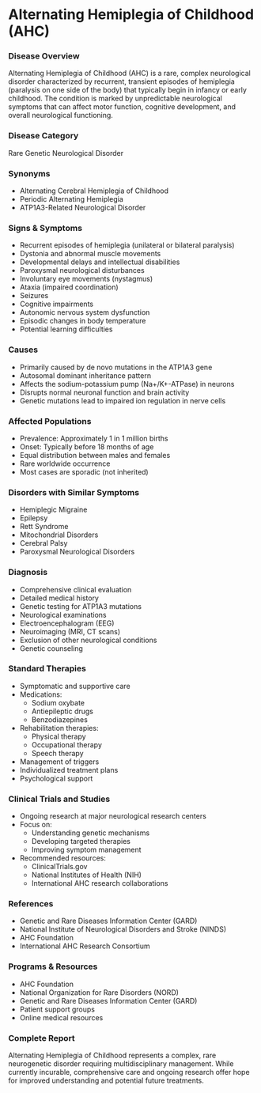 # Alternating Hemiplegia of Childhood (AHC)

### Disease Overview
Alternating Hemiplegia of Childhood (AHC) is a rare, complex neurological disorder characterized by recurrent, transient episodes of hemiplegia (paralysis on one side of the body) that typically begin in infancy or early childhood. The condition is marked by unpredictable neurological symptoms that can affect motor function, cognitive development, and overall neurological functioning.

### Disease Category
Rare Genetic Neurological Disorder

### Synonyms
- Alternating Cerebral Hemiplegia of Childhood
- Periodic Alternating Hemiplegia
- ATP1A3-Related Neurological Disorder

### Signs & Symptoms
- Recurrent episodes of hemiplegia (unilateral or bilateral paralysis)
- Dystonia and abnormal muscle movements
- Developmental delays and intellectual disabilities
- Paroxysmal neurological disturbances
- Involuntary eye movements (nystagmus)
- Ataxia (impaired coordination)
- Seizures
- Cognitive impairments
- Autonomic nervous system dysfunction
- Episodic changes in body temperature
- Potential learning difficulties

### Causes
- Primarily caused by de novo mutations in the ATP1A3 gene
- Autosomal dominant inheritance pattern
- Affects the sodium-potassium pump (Na+/K+-ATPase) in neurons
- Disrupts normal neuronal function and brain activity
- Genetic mutations lead to impaired ion regulation in nerve cells

### Affected Populations
- Prevalence: Approximately 1 in 1 million births
- Onset: Typically before 18 months of age
- Equal distribution between males and females
- Rare worldwide occurrence
- Most cases are sporadic (not inherited)

### Disorders with Similar Symptoms
- Hemiplegic Migraine
- Epilepsy
- Rett Syndrome
- Mitochondrial Disorders
- Cerebral Palsy
- Paroxysmal Neurological Disorders

### Diagnosis
- Comprehensive clinical evaluation
- Detailed medical history
- Genetic testing for ATP1A3 mutations
- Neurological examinations
- Electroencephalogram (EEG)
- Neuroimaging (MRI, CT scans)
- Exclusion of other neurological conditions
- Genetic counseling

### Standard Therapies
- Symptomatic and supportive care
- Medications:
  - Sodium oxybate
  - Antiepileptic drugs
  - Benzodiazepines
- Rehabilitation therapies:
  - Physical therapy
  - Occupational therapy
  - Speech therapy
- Management of triggers
- Individualized treatment plans
- Psychological support

### Clinical Trials and Studies
- Ongoing research at major neurological research centers
- Focus on:
  - Understanding genetic mechanisms
  - Developing targeted therapies
  - Improving symptom management
- Recommended resources:
  - ClinicalTrials.gov
  - National Institutes of Health (NIH)
  - International AHC research collaborations

### References
- Genetic and Rare Diseases Information Center (GARD)
- National Institute of Neurological Disorders and Stroke (NINDS)
- AHC Foundation
- International AHC Research Consortium

### Programs & Resources
- AHC Foundation
- National Organization for Rare Disorders (NORD)
- Genetic and Rare Diseases Information Center (GARD)
- Patient support groups
- Online medical resources

### Complete Report
Alternating Hemiplegia of Childhood represents a complex, rare neurogenetic disorder requiring multidisciplinary management. While currently incurable, comprehensive care and ongoing research offer hope for improved understanding and potential future treatments.